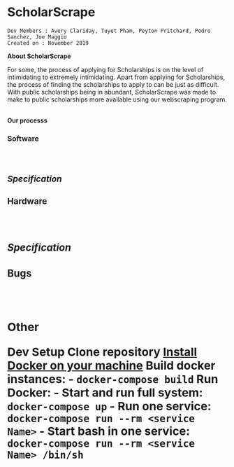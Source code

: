 # ScholarScrape
```
Dev Members : Avery Clariday, Tuyet Pham, Peyton Pritchard, Pedro Sanchez, Joe Maggio
Created on : November 2019
```


**About ScholarScrape**

For some, the process of applying for Scholarships is on the level of intimidating to extremely intimidating. Apart from applying for Scholarships, the process of finding the scholarships to apply to can be just as difficult. With public scholarships being in abundant, ScholarScrape was made to make to public scholarships more available using our webscraping program.
<br>
<br>

**Our processs**
<br>


**<h3>Software<h3>**
<br>


***Specification***
<br>


**<h3>Hardware<h3>**
<br>


***Specification***
<br>


**<h3>Bugs<h3>**
<br>



**Other**
<br>

**Dev Setup**
Clone repository
[Install Docker on your machine](https://hub.docker.com/)
Build docker instances:
    - ```docker-compose build```
Run Docker:
    - Start and run full system: ```docker-compose up```
    - Run one service: ```docker-compose run --rm <service Name>```
    - Start bash in one service: ```docker-compose run --rm <service Name> /bin/sh```


